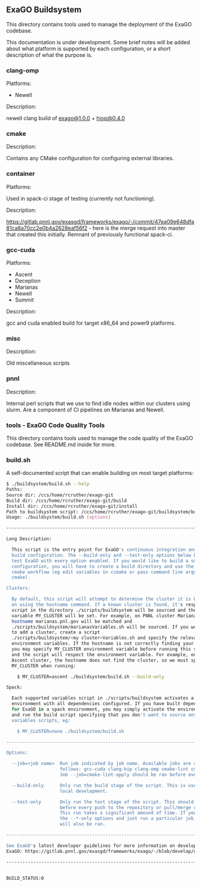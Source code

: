 ## ExaGO Buildsystem 

This directory contains tools used to manage the deployment of the ExaGO codebase.

This documentation is under development. Some brief notes will be added about what platform 
is supported by each configuration, or a short description of what the purpose is.

### clang-omp

Platforms:

- Newell

Description:

newell clang build of exago@1.0.0 + hiop@0.4.0

### cmake

Description:

Contains any CMake configuration for configuring external libraries.

### container

Platforms:

Used in spack-ci stage of testing (currently not functioning).

Description:

https://gitlab.pnnl.gov/exasgd/frameworks/exago/-/commit/47ea09e648dfa81ca8a70cc2e0b4a2628eaf56f2 - here is the merge request into master that created this initially. Remnant of previously functional spack-ci.

### gcc-cuda

Platforms:
- Ascent
- Deception
- Marianas
- Newell
- Summit

Description:

gcc and cuda enabled build for target x86_64 and power9 platforms.

### misc

Description:

Old miscellaneous scripts

### pnnl

Description:

Internal perl scripts that we use to find idle nodes within our clusters using slurm. Are a component of CI pipelines on Marianas and Newell.

### tools - ExaGO Code Quality Tools

This directory contains tools used to manage the code quality of the ExaGO codebase. See README.md inside for more.

### build.sh

A self-documented script that can enable building on most target platforms:

```bash
$ ./buildsystem/build.sh --help
Paths:
Source dir: /ccs/home/rcruther/exago-git
Build dir: /ccs/home/rcruther/exago-git/build
Install dir: /ccs/home/rcruther/exago-git/install
Path to buildsystem script: /ccs/home/rcruther/exago-git/buildsystem/build.sh
Usage: ./buildsystem/build.sh [options]

--------------------------------------------------------------------------------

Long Description:

  This script is the entry point for ExaGO's continuous integration and default
  build configuration. The --build-only and --test-only options below build and
  test ExaGO with every option enabled. If you would like to build a smaller
  configuration, you will have to create a build directory and use the usual
  cmake workflow (eg edit variables in ccmake or pass command line arguments to
  cmake).

Clusters:

  By default, this script will attempt to determine the cluster it is being ran
  on using the hostname command. If a known cluster is found, it's respective
  script in the directory ./scripts/buildsystem will be sourced and the
  variable MY_CLUSTER will be set. For example, on PNNL cluster Marianas,
  hostname marianas.pnl.gov will be matched and
  ./scripts/buildsystem/marianasVariables.sh will be sourced. If you would like
  to add a cluster, create a script
  ./scripts/buildsystem/<my cluster>Variables.sh and specify the relevant
  environment variables. If the hostname is not correctly finding your cluster,
  you may specify MY_CLUSTER environment variable before running this script
  and the script will respect the environment variable. For example, on ORNL
  Ascent cluster, the hostname does not find the cluster, so we must specify
  MY_CLUSTER when running:

    $ MY_CLUSTER=ascent ./buildsystem/build.sh --build-only

Spack:

  Each supported variables script in ./scripts/buildsystem activates a spack
  environment with all dependencies configured. If you have built dependencies
  for ExaGO in a spack environment, you may simply activate the environment
  and run the build script specifying that you don't want to source any
  variables scripts, eg:

    $ MY_CLUSTER=none ./buildsystem/build.sh

--------------------------------------------------------------------------------

Options:

  --job=<job name>  Run job indicated by job name. Available jobs are as
                    follows: gcc-cuda clang-hip clang-omp cmake-lint cmake-lint-apply.
                    Job --job=cmake-lint-apply should be ran before every push.

  --build-only      Only run the build stage of the script. This is useful for
                    local development.

  --test-only       Only run the test stage of the script. This should be ran
                    before every push to the repository or pull/merge request.
                    This run takes a significant amound of time. If you omit
                    the --*-only options and just run a particular job, tests
                    will also be ran.

--------------------------------------------------------------------------------

See ExaGO's latest developer guidelines for more information on developing
ExaGO: https://gitlab.pnnl.gov/exasgd/frameworks/exago/-/blob/develop/docs/DeveloperGuidelines.md

--------------------------------------------------------------------------------


BUILD_STATUS:0
```
